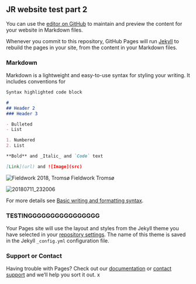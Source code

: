 ## JR website test part 2

You can use the [editor on GitHub](https://github.com/jrieksta/Web/edit/gh-pages/index.md) to maintain and preview the content for your website in Markdown files.

Whenever you commit to this repository, GitHub Pages will run [Jekyll](https://jekyllrb.com/) to rebuild the pages in your site, from the content in your Markdown files.

### Markdown

Markdown is a lightweight and easy-to-use syntax for styling your writing. It includes conventions for

```markdown
Syntax highlighted code block

# 
## Header 2
### Header 3

- Bulleted
- List

1. Numbered
2. List

**Bold** and _Italic_ and `Code` text

[Link](url) and ![Image](src)

```
![Fieldwork 2018, Tromsø](https://user-images.githubusercontent.com/36596426/168426174-5b4d4160-6cf5-4479-be54-f66a543966ee.jpg)
Fieldwork Tromsø

![20180711_232006](https://user-images.githubusercontent.com/36596426/168427142-0b1e6765-01e8-4915-a35f-8616d1eab357.jpg)


For more details see [Basic writing and formatting syntax](https://docs.github.com/en/github/writing-on-github/getting-started-with-writing-and-formatting-on-github/basic-writing-and-formatting-syntax).

### TESTINGGGGGGGGGGGGGGGG

Your Pages site will use the layout and styles from the Jekyll theme you have selected in your [repository settings](https://github.com/jrieksta/Web/settings/pages). The name of this theme is saved in the Jekyll `_config.yml` configuration file.

### Support or Contact

Having trouble with Pages? Check out our [documentation](https://docs.github.com/categories/github-pages-basics/) or [contact support](https://support.github.com/contact) and we’ll help you sort it out.
x
